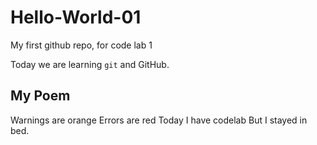# Hello-World-01

My first github repo, for code lab 1

Today we are learning `git` and GitHub.

## My Poem

Warnings are orange
Errors are red
Today I have codelab
But I stayed in bed.


